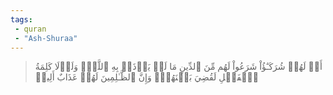 ```yaml
---
tags: 
 - quran 
 - "Ash-Shuraa"
---
```


> أَمۡ لَهُمۡ شُرَكَـٰٓؤُاْ شَرَعُواْ لَهُم مِّنَ ٱلدِّينِ مَا لَمۡ يَأۡذَنۢ بِهِ ٱللَّهُۚ وَلَوۡلَا كَلِمَةُ ٱلۡفَصۡلِ لَقُضِيَ بَيۡنَهُمۡۗ وَإِنَّ ٱلظَّـٰلِمِينَ لَهُمۡ عَذَابٌ أَلِيمٞ
